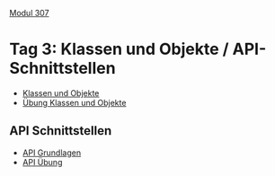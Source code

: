  [Modul 307](/ilv.307)
 
# Tag 3: Klassen und Objekte / API-Schnittstellen

- [Klassen und Objekte](/ilv.307/03-modul-307/01-klassen-objekte)
- [Übung Klassen und Objekte](/ilv.307/03-modul-307/01.1-klassen-objekte-uebung)

## API Schnittstellen

- [API Grundlagen](/ilv.307/03-modul-307/02-api-grundlagen)
- [API Übung](/ilv.307/03-modul-307/02-uebung)


<!--stackedit_data:
eyJoaXN0b3J5IjpbLTc2OTMxNjg1OSwxNzUzNzQ5MzUsNzMwOT
k4MTE2XX0=
-->